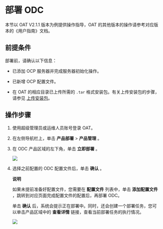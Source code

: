 部署 ODC 
===========================

本节以 OAT V2.1.1 版本为例提供操作指导，OAT 的其他版本的操作请参考对应版本的《用户指南》文档。

前提条件 
-------------------------

部署前，请确认以下信息：

* 已添加 OCP 服务器并完成服务器初始化操作。

  

* 已新增 OCP 配置文件。

  

* 在 OAT 的相应目录已上传所需的 `.tar` 格式安装包。有关上传安装包的步骤，请参见 [上传安装包](/zh-CN/3.deploy-the-oceanbase-database/4.configure-a-deployment-environment/2.configuration-on-the-gui/4.upload-the-installation-package-1.md)。

  




操作步骤 
----------------------

1. 使用超级管理员或运维人员账号登录 OAT。

   

2. 在左侧导航栏上，单击 **产品部署** \> **产品管理** 。

   

3. 在 ODC 产品区域的左下角，单击 **立即部署** 。

   ![](https://help-static-aliyun-doc.aliyuncs.com/assets/img/zh-CN/9946896061/p187677.png)
   

4. 选择之前配置的 ODC 配置文件后，单击 **确认** 。

   **说明**

   

   如果未提前准备好配置文件，您需要在 **配置文件** 列表中，单击 **添加配置文件** ，跳转到对应页面完成配置文件的配置后，再部署 ODC。

   单击 **确认** 后，系统会提示正在部署中。同时，还会创建一个部署任务，您可以单击产品区域中的 **查看详情** 链接，查看当前部署任务的执行情况。

   ![](https://help-static-aliyun-doc.aliyuncs.com/assets/img/zh-CN/9946896061/p187678.png)
   



